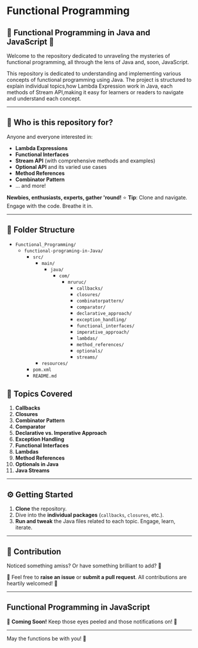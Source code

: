 

# Functional Programming

## 🍃 Functional Programming in Java and JavaScript 🍃

Welcome to the repository dedicated to unraveling the mysteries of functional programming, all through the lens of Java and, soon, JavaScript. 

This repository is dedicated to understanding and implementing various concepts of functional programming using Java.
The project is structured to explain individual topics,how Lambda Expression work in Java, each methods of Stream API,making it easy for learners or readers to navigate and understand each concept.


---

## 🌱 Who is this repository for? 

Anyone and everyone interested in:

- **Lambda Expressions**
- **Functional Interfaces**
- **Stream API** (with comprehensive methods and examples)
- **Optional API** and its varied use cases
- **Method References**
- **Combinator Pattern**
- ... and more!

**Newbies, enthusiasts, experts, gather 'round!** 
⭐ **Tip**: Clone and navigate. Engage with the code. Breathe it in.

---

## 📁 Folder Structure

- `Functional_Programming/`
  - `functional-programing-in-Java/`
    - `src/`
      - `main/`
        - `java/`
          - `com/`
            - `mruruc/`
              - `callbacks/`
              - `closures/`
              - `combinatorpattern/`
              - `comparator/`
              - `declarative_approach/`
              - `exception_handling/`
              - `functional_interfaces/`
              - `imperative_approach/`
              - `lambdas/`
              - `method_references/`
              - `optionals/`
              - `streams/`
      - `resources/`
    - `pom.xml`
    - `README.md`

## 📘 Topics Covered

1. **Callbacks** 
2. **Closures** 
3. **Combinator Pattern** 
4. **Comparator** 
5. **Declarative vs. Imperative Approach** 
6. **Exception Handling**
7. **Functional Interfaces** 
8. **Lambdas** 
9. **Method References** 
10. **Optionals in Java** 
11. **Java Streams** 

---

## ⚙ Getting Started

1. **Clone** the repository.
2. Dive into the **individual packages** (`callbacks`, `closures`, etc.).
3. **Run and tweak** the Java files related to each topic. Engage, learn, iterate.

---

## 🌟 Contribution

Noticed something amiss? Or have something brilliant to add? 🤔

🙌 Feel free to **raise an issue** or **submit a pull request**. All contributions are heartily welcomed! 🙌

---

## Functional Programming in JavaScript
🚧 **Coming Soon!** Keep those eyes peeled and those notifications on! 🚧

---

May the functions be with you! 🍂
